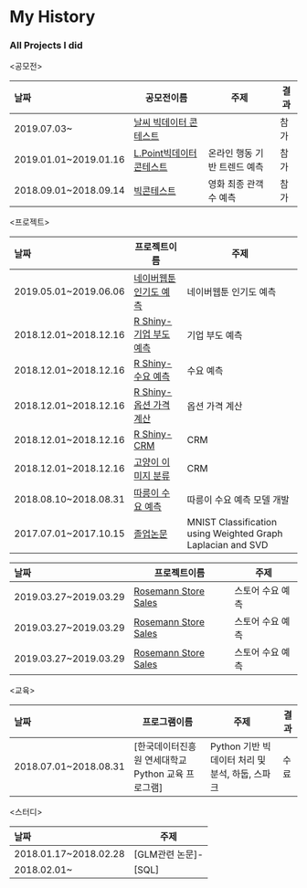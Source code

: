 # My History
### All Projects I did 
<공모전>

| 날짜                    | 공모전이름                                    | 주제     | 결과   |
| :--------------------- | ---------------------------------------- | ------ | ---- |
|2019.07.03~| [날씨 빅데이터 콘테스트]() |  | 참가  
|2019.01.01~2019.01.16 | [L.Point빅데이터콘테스트]() | 온라인 행동 기반 트렌드 예측 | 참가   
|2018.09.01~2018.09.14 | [빅콘테스트]() | 영화 최종 관객수 예측 | 참가   

<프로젝트>

| 날짜                    | 프로젝트이름                                    |주제     | 
| :--------------------- | ---------------------------------------- | ------ |
|2019.05.01~2019.06.06 | [네이버웹툰 인기도 예측]() | 네이버웹툰 인기도 예측|
|2018.12.01~2018.12.16 | [R Shiny-기업 부도 예측](https://pphonyohyeyun.shinyapps.io/bankruptcy_ohy/) | 기업 부도 예측|
|2018.12.01~2018.12.16 | [R Shiny- 수요 예측](https://pphonyohyeyun.shinyapps.io/demand_ohy/) | 수요 예측|
|2018.12.01~2018.12.16 | [R Shiny-옵션 가격 계산](https://pphonyohyeyun.shinyapps.io/option_hy/) | 옵션 가격 계산|
|2018.12.01~2018.12.16 | [R Shiny- CRM](https://pphonyohyeyun.shinyapps.io/crm_ohy/) | CRM|
|2018.12.01~2018.12.16  | [고양이 이미지 분류]() | CRM| 고양이 이미지 분류
|2018.08.10~2018.08.31 | [따릉이 수요 예측]() | 따릉이 수요 예측 모델 개발|
|2017.07.01~2017.10.15 | [졸업논문]() | MNIST Classification using Weighted Graph Laplacian and SVD|

<Kaggle>

| 날짜                    | 프로젝트이름                                    |주제     | 
| :--------------------- | ---------------------------------------- | ------ |
|2019.03.27~2019.03.29| [Rosemann Store Sales]() | 스토어 수요 예측|
|2019.03.27~2019.03.29| [Rosemann Store Sales]() | 스토어 수요 예측|
|2019.03.27~2019.03.29| [Rosemann Store Sales]() | 스토어 수요 예측|

<교육>

| 날짜                    | 프로그램이름                                  | 주제     | 결과   |
| :--------------------- | ---------------------------------------- | ------ | ---- |
|2018.07.01~2018.08.31 | [한국데이터진흥원 연세대학교 Python 교육 프로그램] | Python 기반 빅데이터 처리 및 분석, 하둡, 스파크 | 수료 |


<스터디>

| 날짜                    | 주제                                 | 
| :--------------------- | ---------------------------------------- | 
|2018.01.17~2018.02.28 | [GLM관련 논문]-
|2018.02.01~ | [SQL]



